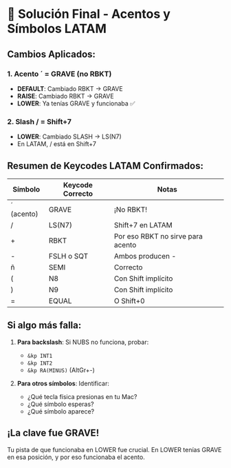 # 🎯 Solución Final - Acentos y Símbolos LATAM

## Cambios Aplicados:

### 1. **Acento ´ = GRAVE** (no RBKT)
- **DEFAULT**: Cambiado RBKT → GRAVE
- **RAISE**: Cambiado RBKT → GRAVE  
- **LOWER**: Ya tenías GRAVE y funcionaba ✅

### 2. **Slash / = Shift+7**
- **LOWER**: Cambiado SLASH → LS(N7)
- En LATAM, / está en Shift+7

## Resumen de Keycodes LATAM Confirmados:

| Símbolo | Keycode Correcto | Notas |
|---------|------------------|-------|
| ´ (acento) | GRAVE | ¡No RBKT! |
| / | LS(N7) | Shift+7 en LATAM |
| + | RBKT | Por eso RBKT no sirve para acento |
| - | FSLH o SQT | Ambos producen - |
| ñ | SEMI | Correcto |
| ( | N8 | Con Shift implícito |
| ) | N9 | Con Shift implícito |
| = | EQUAL | O Shift+0 |

## Si algo más falla:

1. **Para backslash**: Si NUBS no funciona, probar:
   - `&kp INT1`
   - `&kp INT2`
   - `&kp RA(MINUS)` (AltGr+-)

2. **Para otros símbolos**: Identificar:
   - ¿Qué tecla física presionas en tu Mac?
   - ¿Qué símbolo esperas?
   - ¿Qué símbolo aparece?

## ¡La clave fue GRAVE!
Tu pista de que funcionaba en LOWER fue crucial. En LOWER tenías GRAVE en esa posición, y por eso funcionaba el acento.